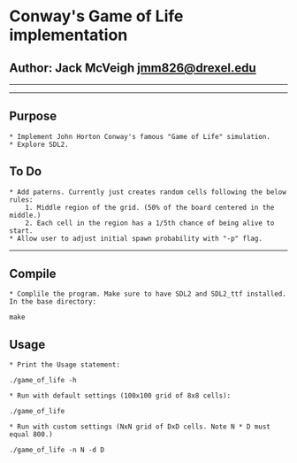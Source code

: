 # Conway's Game of Life implementation
## Author: Jack McVeigh <jmm826@drexel.edu>
---
---
## Purpose
	* Implement John Horton Conway's famous "Game of Life" simulation.
	* Explore SDL2.

## To Do
	* Add paterns. Currently just creates random cells following the below rules:
		1. Middle region of the grid. (50% of the board centered in the middle.)
		2. Each cell in the region has a 1/5th chance of being alive to start.
	* Allow user to adjust initial spawn probability with "-p" flag.

---

## Compile
	* Complile the program. Make sure to have SDL2 and SDL2_ttf installed. In the base directory:
`make`

## Usage
	* Print the Usage statement:
`./game_of_life -h`

	* Run with default settings (100x100 grid of 8x8 cells):
`./game_of_life`

	* Run with custom settings (NxN grid of DxD cells. Note N * D must equal 800.)
`./game_of_life -n N -d D`
